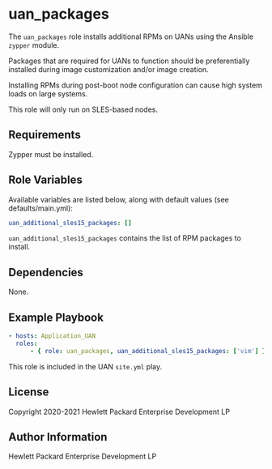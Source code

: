 uan_packages
=========

The `uan_packages` role installs additional RPMs on UANs using the Ansible
`zypper` module.

Packages that are required for UANs to function should be preferentially
installed during image customization and/or image creation.

Installing RPMs during post-boot node configuration can cause high system loads
on large systems.

This role will only run on SLES-based nodes.

Requirements
------------

Zypper must be installed.

Role Variables
--------------

Available variables are listed below, along with default values (see defaults/main.yml):

```yaml
uan_additional_sles15_packages: []
```

`uan_additional_sles15_packages` contains the list of RPM packages to install.

Dependencies
------------

None.

Example Playbook
----------------

```yaml
- hosts: Application_UAN
  roles:
      - { role: uan_packages, uan_additional_sles15_packages: ['vim'] }
```

This role is included in the UAN `site.yml` play.

License
-------

Copyright 2020-2021 Hewlett Packard Enterprise Development LP

Author Information
------------------

Hewlett Packard Enterprise Development LP
